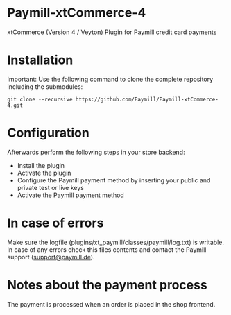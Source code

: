 Paymill-xtCommerce-4
====================

xtCommerce (Version 4 / Veyton) Plugin for Paymill credit card payments

# Installation

Important: Use the following command to clone the complete repository including the submodules:
    
    git clone --recursive https://github.com/Paymill/Paymill-xtCommerce-4.git

# Configuration

Afterwards perform the following steps in your store backend:

* Install the plugin
* Activate the plugin
* Configure the Paymill payment method by inserting your public and private test or live keys
* Activate the Paymill payment method


# In case of errors

Make sure the logfile (plugins/xt_paymill/classes/paymill/log.txt) is writable. In case of any errors check this files contents and contact the Paymill support (support@paymill.de).

# Notes about the payment process

The payment is processed when an order is placed in the shop frontend.
